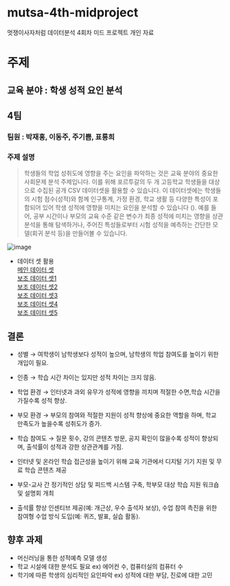 # mutsa-4th-midproject
멋쟁이사자처럼 데이터분석 4회차 미드 프로젝트 개인 자료

# 주제 
## 교육 분야 : 학생 성적 요인 분석 

## 4팀
### 팀원 : 박재홍, 이동주, 주기쁨, 표룡희

### 주제 설명
> 학생들의 학업 성취도에 영향을 주는 요인을 파악하는 것은 교육 분야의 중요한 사회문제 분석 주제입니다. 이를 위해 포르투갈의 두 개 고등학교 학생들을 대상으로 수집된 공개 CSV 데이터셋을 활용할 수 있습니다. 이 데이터셋에는 학생들의 시험 점수(성적)와 함께 인구통계, 가정 환경, 학교 생활 등 다양한 특성이 포함되어 있어 학생 성적에 영향을 미치는 요인을 분석할 수 있습니다 (). 예를 들어, 공부 시간이나 부모의 교육 수준 같은 변수가 최종 성적에 미치는 영향을 상관분석을 통해 탐색하거나, 주어진 특성들로부터 시험 성적을 예측하는 간단한 모델(회귀 분석 등)을 만들어볼 수 있습니다.

![image](https://github.com/user-attachments/assets/f7f9898e-bb57-4423-8dce-ffad3203dccf)


- 데이터 셋 활용<br>
[메인 데이터 셋](https://www.kaggle.com/datasets/aljarah/xAPI-Edu-Data/data)<br>
[보조 데이터 셋1](https://www.kaggle.com/datasets/rabieelkharoua/students-performance-dataset?resource=download)<br>
[보조 데이터 셋2](https://www.kaggle.com/datasets/rabieelkharoua/students-performance-dataset?resource=download)<br>
[보조 데이터 셋3](https://www.kaggle.com/datasets/haseebindata/student-performance-predictions/data)<br>
[보조 데이터 셋4](https://www.kaggle.com/datasets/clemencetravers/student-grades?select=Students_Grading_Dataset.csv)<br>
[보조 데이터 셋5](https://archive.ics.uci.edu/dataset/320/student+performance)<br>


## 결론 
- 성별 → 여학생이 남학생보다 성적이 높으며, 남학생의 학업 참여도를 높이기 위한 개입이 필요.
- 인종 → 학습 시간 차이는 있지만 성적 차이는 크지 않음.
- 학업 환경 → 인터넷과 과외 유무가 성적에 영향을 끼치며 적절한 수면,학습 시간을 가질수록 성적 향상.
- 부모 환경 → 부모의 참여와 적절한 지원이 성적 향상에 중요한 역할을 하며, 학교 만족도가 높을수록 성취도가 증가.
- 학습 참여도 → 질문 횟수, 강의 콘텐츠 방문, 공지 확인이 많을수록 성적이 향상되며, 출석률이 성적과 강한 상관관계를 가짐.

- 인터넷 및 온라인 학습 접근성을 높이기 위해 교육 기관에서 디지털 기기 지원 및 무료 학습 콘텐츠 제공 
- 부모-교사 간 정기적인 상담 및 피드백 시스템 구축, 학부모 대상 학습 지원 워크숍 및 설명회 개최
- 출석률 향상 인센티브 제공(예: 개근상, 우수 출석자 보상), 수업 참여 촉진을 위한 참여형 수업 방식 도입(예: 퀴즈, 발표, 실습 활동).

## 향후 과제
- 머신러닝을 통한 성적예측 모델 생성
- 학교 시설에 대한 분석도 필요  ex) 에어컨 수, 컴퓨터실의 컴퓨터 수
- 학기에 따른 학생의 심리적인 요인파악 ex) 성적에 대한 부담, 진로에 대한 고민


